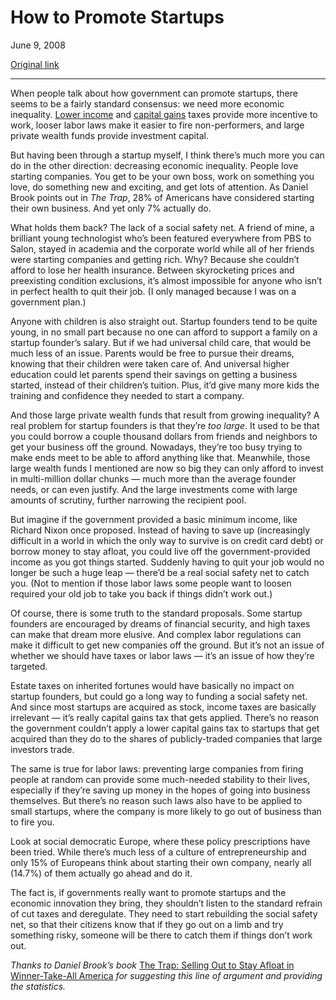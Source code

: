 How to Promote Startups
=======================

June 9, 2008

[Original link](http://www.aaronsw.com/weblog/prostartup)

* * * * *

When people talk about how government can promote startups, there seems
to be a fairly standard consensus: we need more economic inequality.
[Lower income](http://www.paulgraham.com/inequality.html) and [capital
gains](http://www.paulgraham.com/america.html) taxes provide more
incentive to work, looser labor laws make it easier to fire
non-performers, and large private wealth funds provide investment
capital.

But having been through a startup myself, I think there’s much more you
can do in the other direction: decreasing economic inequality. People
love starting companies. You get to be your own boss, work on something
you love, do something new and exciting, and get lots of attention. As
Daniel Brook points out in *The Trap*, 28% of Americans have considered
starting their own business. And yet only 7% actually do.

What holds them back? The lack of a social safety net. A friend of mine,
a brilliant young technologist who’s been featured everywhere from PBS
to Salon, stayed in academia and the corporate world while all of her
friends were starting companies and getting rich. Why? Because she
couldn’t afford to lose her health insurance. Between skyrocketing
prices and preexisting condition exclusions, it’s almost impossible for
anyone who isn’t in perfect health to quit their job. (I only managed
because I was on a government plan.)

Anyone with children is also straight out. Startup founders tend to be
quite young, in no small part because no one can afford to support a
family on a startup founder’s salary. But if we had universal child
care, that would be much less of an issue. Parents would be free to
pursue their dreams, knowing that their children were taken care of. And
universal higher education could let parents spend their savings on
getting a business started, instead of their children’s tuition. Plus,
it’d give many more kids the training and confidence they needed to
start a company.

And those large private wealth funds that result from growing
inequality? A real problem for startup founders is that they’re *too
large*. It used to be that you could borrow a couple thousand dollars
from friends and neighbors to get your business off the ground.
Nowadays, they’re too busy trying to make ends meet to be able to afford
anything like that. Meanwhile, those large wealth funds I mentioned are
now so big they can only afford to invest in multi-million dollar chunks
— much more than the average founder needs, or can even justify. And the
large investments come with large amounts of scrutiny, further narrowing
the recipient pool.

But imagine if the government provided a basic minimum income, like
Richard Nixon once proposed. Instead of having to save up (increasingly
difficult in a world in which the only way to survive is on credit card
debt) or borrow money to stay afloat, you could live off the
government-provided income as you got things started. Suddenly having to
quit your job would no longer be such a huge leap — there’d be a real
social safety net to catch you. (Not to mention if those labor laws some
people want to loosen required your old job to take you back if things
didn’t work out.)

Of course, there is some truth to the standard proposals. Some startup
founders are encouraged by dreams of financial security, and high taxes
can make that dream more elusive. And complex labor regulations can make
it difficult to get new companies off the ground. But it’s not an issue
of whether we should have taxes or labor laws — it’s an issue of how
they’re targeted.

Estate taxes on inherited fortunes would have basically no impact on
startup founders, but could go a long way to funding a social safety
net. And since most startups are acquired as stock, income taxes are
basically irrelevant — it’s really capital gains tax that gets applied.
There’s no reason the government couldn’t apply a lower capital gains
tax to startups that get acquired than they do to the shares of
publicly-traded companies that large investors trade.

The same is true for labor laws: preventing large companies from firing
people at random can provide some much-needed stability to their lives,
especially if they’re saving up money in the hopes of going into
business themselves. But there’s no reason such laws also have to be
applied to small startups, where the company is more likely to go out of
business than to fire you.

Look at social democratic Europe, where these policy prescriptions have
been tried. While there’s much less of a culture of entrepreneurship and
only 15% of Europeans think about starting their own company, nearly all
(14.7%) of them actually go ahead and do it.

The fact is, if governments really want to promote startups and the
economic innovation they bring, they shouldn’t listen to the standard
refrain of cut taxes and deregulate. They need to start rebuilding the
social safety net, so that their citizens know that if they go out on a
limb and try something risky, someone will be there to catch them if
things don’t work out.

*Thanks to Daniel Brook’s book* [The Trap: Selling Out to Stay Afloat in
Winner-Take-All America](http://books.theinfo.org/go/0805088016) *for
suggesting this line of argument and providing the statistics.*
